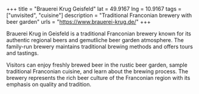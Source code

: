 +++
title = "Brauerei Krug Geisfeld"
lat = 49.9167
lng = 10.9167
tags = ["unvisited", "cuisine"]
description = "Traditional Franconian brewery with beer garden"
urls = "https://www.brauerei-krug.de/"
+++

Brauerei Krug in Geisfeld is a traditional Franconian brewery known for its authentic regional beers and gemutliche beer garden atmosphere. The family-run brewery maintains traditional brewing methods and offers tours and tastings.

Visitors can enjoy freshly brewed beer in the rustic beer garden, sample traditional Franconian cuisine, and learn about the brewing process. The brewery represents the rich beer culture of the Franconian region with its emphasis on quality and tradition.